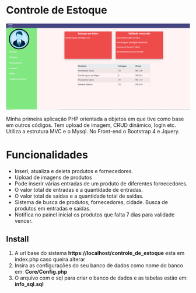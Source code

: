# Controle de Estoque

<img src="assets/images/controle-de-estoque-screenshot.png">

<p>Minha primeira aplicação PHP orientada a objetos em que tive como base em outros códigos. Tem upload de imagem, CRUD dinâmico, login etc. Utiliza a estrutura MVC e o Mysql. No Front-end o Bootstrap 4 e Jquery.</p>

# Funcionalidades

<ul>
	<li>Inseri, atualiza e deleta produtos e fornecedores.</li>
	<li>Upload de imagens de produtos</li>
	<li>Pode inserir várias entradas de um produto de diferentes fornecedores.</li>
	<li>O valor total de entradas e a quantidade de entradas.</li>
	<li>O valor total de saídas e a quantidade total de saídas.</li>
	<li>Sistema de busca de produtos, fornecedores, cidade. Busca de produtos em entradas e saídas.</li>
	<li>Notifica no painel inicial os produtos que falta 7 dias para validade vencer.</li>
</ul>

## Install

<ol>
	<li>A url base do sistema <strong>https://localhost/controle_de_estoque</strong> esta em index.php caso queira alterar</li>
	<li>Insira as configurações do seu banco de dados como nome do banco em: <strong>Core/Config.php</strong></li>
	<li>O arquivo com o sql para criar o banco de dados e as tabelas estão em: <strong>info_sql.sql</strong></li>
</ol>